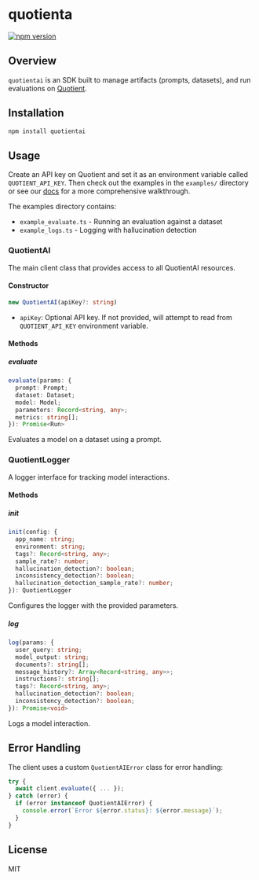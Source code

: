 # quotienta
[![npm version](https://img.shields.io/npm/v/quotientai)](https://www.npmjs.com/package/quotientai)

## Overview

`quotientai` is an SDK built to manage artifacts (prompts, datasets), and run evaluations on [Quotient](https://quotientai.co).

## Installation

```bash
npm install quotientai
```

## Usage

Create an API key on Quotient and set it as an environment variable called `QUOTIENT_API_KEY`. Then check out the examples in the `examples/` directory or see our [docs](https://docs.quotientai.co) for a more comprehensive walkthrough.

The examples directory contains:
- `example_evaluate.ts` - Running an evaluation against a dataset
- `example_logs.ts` - Logging with hallucination detection

### QuotientAI

The main client class that provides access to all QuotientAI resources.

#### Constructor

```typescript
new QuotientAI(apiKey?: string)
```

- `apiKey`: Optional API key. If not provided, will attempt to read from `QUOTIENT_API_KEY` environment variable.

#### Methods

##### evaluate

```typescript
evaluate(params: {
  prompt: Prompt;
  dataset: Dataset;
  model: Model;
  parameters: Record<string, any>;
  metrics: string[];
}): Promise<Run>
```

Evaluates a model on a dataset using a prompt.

### QuotientLogger

A logger interface for tracking model interactions.

#### Methods

##### init

```typescript
init(config: {
  app_name: string;
  environment: string;
  tags?: Record<string, any>;
  sample_rate?: number;
  hallucination_detection?: boolean;
  inconsistency_detection?: boolean;
  hallucination_detection_sample_rate?: number;
}): QuotientLogger
```

Configures the logger with the provided parameters.

##### log

```typescript
log(params: {
  user_query: string;
  model_output: string;
  documents?: string[];
  message_history?: Array<Record<string, any>>;
  instructions?: string[];
  tags?: Record<string, any>;
  hallucination_detection?: boolean;
  inconsistency_detection?: boolean;
}): Promise<void>
```

Logs a model interaction.

## Error Handling

The client uses a custom `QuotientAIError` class for error handling:

```typescript
try {
  await client.evaluate({ ... });
} catch (error) {
  if (error instanceof QuotientAIError) {
    console.error(`Error ${error.status}: ${error.message}`);
  }
}
```

## License

MIT 